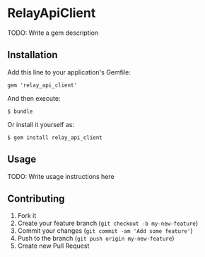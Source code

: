 # RelayApiClient

TODO: Write a gem description

## Installation

Add this line to your application's Gemfile:

    gem 'relay_api_client'

And then execute:

    $ bundle

Or install it yourself as:

    $ gem install relay_api_client

## Usage

TODO: Write usage instructions here

## Contributing

1. Fork it
2. Create your feature branch (`git checkout -b my-new-feature`)
3. Commit your changes (`git commit -am 'Add some feature'`)
4. Push to the branch (`git push origin my-new-feature`)
5. Create new Pull Request

